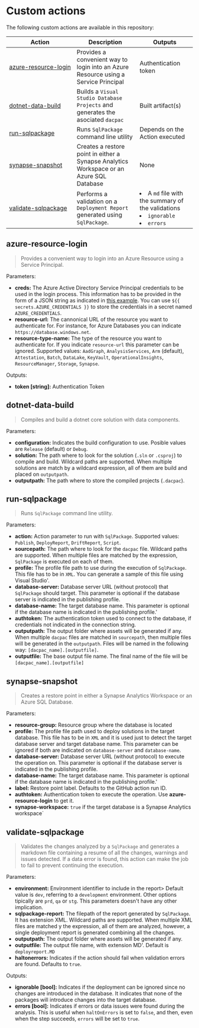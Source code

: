 # Custom actions
The following custom actions are available in this repository:


| Action | Description | Outputs |
| --- | ----------- | ------------- |
| <nobr>[azure-resource-login](#azure-resource-login)</nobr> | Provides a convenient way to login into an Azure Resource using a Service Principal | Authentication token |
| <nobr>[dotnet-data-build](#dotnet-data-build)</nobr> | Builds a `Visual Studio Database Projects` and generates the asociated `dacpac` | Built artifact(s) |
| <nobr>[run-sqlpackage](#run-sqlpackage)</nobr> | Runs `SqlPackage` command line utility | Depends on the Action executed |
| <nobr>[synapse-snapshot](#synapse-snapshot)</nobr> | Creates a restore point in either a Synapse Analytics Workspace or an Azure SQL Database | None |
| <nobr>[validate-sqlpackage](#validate-sqlpackage)</nobr> | Performs a validation on a `Deployment Report` generated using `SqlPackage`. | <li>A `md` file with the summary of the validations</li><li>`ignorable`</li><li>`errors`</li> |


## azure-resource-login

> Provides a convenient way to login into an Azure Resource using a Service Principal.

Parameters:
- **creds:** The Azure Active Directory Service Principal credentials to be used in the login process. This information has to be provided in the form of a JSON string as indicated in [this example](https://github.com/marketplace/actions/azure-login#configure-deployment-credentials). You can use `${{ secrets.AZURE_CREDENTIALS }}` to store the credentials in a secret named `AZURE_CREDENTIALS`.
- **resource-url:** The cannonical URL of the resource you want to authenticate for. For instance, for Azure Databases you can indicate `https://database.windows.net`.
- **resource-type-name:** The type of the resource you want to authenticate for. If you indicate `resource-url` this parameter can be ignored. Supported values: `AadGraph`, `AnalysisServices`, `Arm` (default), `Attestation`, `Batch`, `DataLake`, `KeyVault`, `OperationalInsights`, `ResourceManager`, `Storage`, `Synapse`.

Outputs:
 - **token [string]:** Authentication Token


## dotnet-data-build

> Compiles and build a dotnet core solution with data components.

Parameters:
 - **configuration:** Indicates the build configuration to use. Posible values are `Release` (default) or `Debug`.
 - **solution:** The path where to look for the solution (`.sln` or `.csproj`) to compile and build. Wildcard paths are supported. When multiple solutions are match by a wildcard expression, all of them are build and placed on `outputpath`.
 - **outputpath:** The path where to store the compiled projects (`.dacpac`).

## run-sqlpackage

> Runs `SqlPackage` command line utility.

Parameters:
 - **action:** Action parameter to run with `SqlPackage`. Supported values: `Publish`, `DeployReport`, `DriftReport`, `Script`.
 - **sourcepath:** The path where to look for the `dacpac` file. Wildcard paths are supported. When multiple files are matched by the expression, `SqlPackage` is executed on each of them.
 - **profile:** The profile file path to use during the execution of `SqlPackage`. This file has to be in `XML`. You can generate a sample of this file using Visual Studio'.
 - **database-server:** Database server URL (without protocol) that `SqlPackage` should target. This parameter is optional if the database server is indicated in the publishing profile.
 - **database-name:** The target database name. This parameter is optional if the database name is indicated in the publishing profile.'
 - **authtoken:** The authentication token used to connect to the database, if credentials not indicated in the connection string.
 - **outputpath:** The output folder where assets will be generated if any. When multiple `dacpac` files are matched in `sourcepath`, then multiple files will be generated in the `outputpath`. Files will be named in the following way: `[dacpac_name].[outputfile]`.
 - **outputfile:** The base output file name. The final name of the file will be `[dacpac_name].[outputfile]`

## synapse-snapshot

> Creates a restore point in either a Synapse Analytics Workspace or an Azure SQL Database.

Parameters:
 - **resource-group:** Resource group where the database is located
 - **profile:** The profile file path used to deploy solutions in the target database. This file has to be in `XML` and it is used just to detect the target database server and target database name. This parameter can be ignored if both are indicated on `database-server` and `database-name`.
 - **database-server:** Database server URL (without protocol) to execute the operation on. This parameter is optional if the database server is indicated in the publishing profile.
 - **database-name:** The target database name. This parameter is optional if the database name is indicated in the publishing profile.'
 - **label:** Restore point label. Defaults to the GitHub action run ID.
 - **authtoken:** Authentication token to execute the operation. Use **azure-resource-login** to get it.
 - **synapse-workspace:** `true` if the target database is a Synapse Analytics workspace`

## validate-sqlpackage

> Validates the changes analyzed by a `SqlPackage` and generates a markdown file containing a resume of all the changes, warnings and issues detected. If a data error is found, this action can make the job to fail to prevent continuing the execution.

Parameters:
 - **environment:** Environment identifier to include in the report> Default value is `dev`, referring to a `development` environment. Other options tipically are `prd`, `qa` or `stg`. This parameters doesn't have any other implication.
 - **sqlpackage-report:** The filepath of the report generated by `SqlPackage`. It has extension XML. Wildcard paths are supported. When multiple XML files are matched y the expression, all of them are analyzed, however, a single deployment report is generated combining all the changes.
 - **outputpath:** The output folder where assets will be generated if any.
 - **outputfile:** The output file name, with extension MD'. Default is `deployreport.MD`
 - **haltonerrors:** Indicates if the action should fail when validation errors are found. Defaults to `true`.

Outputs:
 - **ignorable [bool]:** Indicates if the deployment can be ignored since no changes are introduced in the database. It indicates that none of the packages will introduce changes into the target database.
 - **errors [bool]:** Indicates if errors or data issues were found during the analysis. This is useful when `haltOnErrors` is set to `false`, and then, even when the step succeeds, `errors` will be set to `true`.